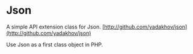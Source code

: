 # Json

A simple API extension class for Json. [http://github.com/yadakhov/json](http://github.com/yadakhov/json)

Use Json as a first class object in PHP.
